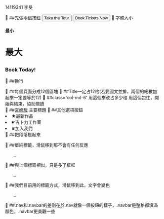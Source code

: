 14119241 李旻

	##先做兩個按鈕
<button type='button'>Take the Tour</button>
<button type='button'>Book Tickets Now</button>
	字體大小<h4> <h4/>最小  <h1> <h1/>最大
<h3>Book Today!</h3>
	##換行 <p> </p>
	##每個頁面分成12個區塊
	##Title一定占12格(若要圖文並排，兩個的總數加起來一定要等於12)
	##class='col-md-6' 用這個來改占多少格
用這個包住，開始與結束，協助閱讀<div class='row'> </div>
	##<a class="navbar-brand" href="/">宮崎駿</a> 主要標題
	##其他選項按鈕
<li><a herf="ticket.html">★最新作品</a></li>
<li><a herf="station.html">☛吉卜力工作室</a></li>
    <li><a herf="about.html">♛加入我們</li>
	##把段落框起來<p class="well">
	##單純標籤，滑鼠移到那不會有任何反應<ul class='nav '>...</ul>
	##與上個標籤相似，只是多了框框<ul class='nav nav-tabs'>...</ul>
	##我們目前用的標籤方式，滑鼠移到此，文字會變色<ul class='nav navbar-nav navbar-right'>…</ul>
	##.nav和.navbar的差別在於.nav就像一個按鈕的樣子，.navbar是整格都填滿顏色，.navbar更美觀一些

